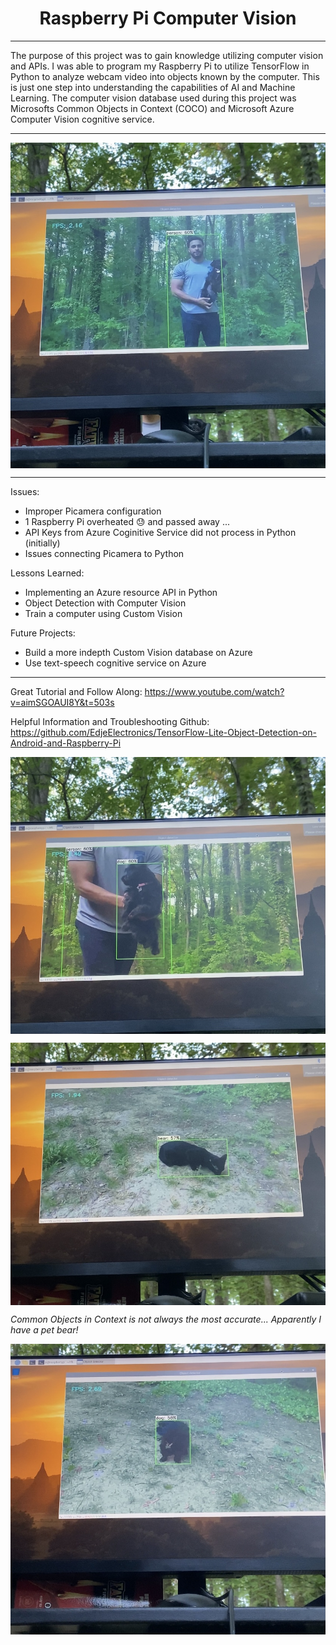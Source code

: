 <h1 align="center">Raspberry Pi Computer Vision </h1>

_______
The purpose of this project was to gain knowledge utilizing computer vision and APIs. I was able to program my Raspberry Pi to utilize TensorFlow in Python to analyze webcam video into objects known by the computer. This is just one step into understanding the capabilities of AI and Machine Learning. The computer vision database used during this project was Microsofts Common Objects in Context (COCO) and Microsoft Azure Computer Vision cognitive service.
_______
<img src="Images/IMG_2371.jpg" align="center"></img>
______
Issues:
- Improper Picamera configuration
- 1 Raspberry Pi overheated 😓 and passed away ...
- API Keys from Azure Coginitive Service did not process in Python (initially)
- Issues connecting Picamera to Python


Lessons Learned:
- Implementing an Azure resource API in Python
- Object Detection with Computer Vision
- Train a computer using Custom Vision


Future Projects:
- Build a more indepth Custom Vision database on Azure
- Use text-speech cognitive service on Azure

_____
Great Tutorial and Follow Along:
https://www.youtube.com/watch?v=aimSGOAUI8Y&t=503s

Helpful Information and Troubleshooting Github:
https://github.com/EdjeElectronics/TensorFlow-Lite-Object-Detection-on-Android-and-Raspberry-Pi


<img src="Images/IMG_2372.jpg" align="center"></img>

<img src="Images/IMG_2373.jpg" align="center"></img>

*Common Objects in Context is not always the most accurate... Apparently I have a pet bear!*

<img src="Images/IMG_2374.jpg" align="center"></img>
